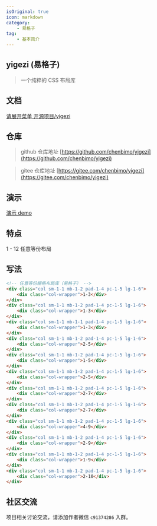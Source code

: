 ```yaml
---
isOriginal: true
icon: markdown
category:
    - 易格子
tag:
    - 基本简介
---
```


## yigezi (易格子)

> 一个纯粹的 CSS 布局库

## 文档

[请展开菜单 开源项目/yigezi](https://chensuiyi.com)

## 仓库

> github 仓库地址 [https://github.com/chenbimo/yigezi](https://github.com/chenbimo/yigezi)

> gitee 仓库地址 [https://gitee.com/chenbimo/yigezi](https://gitee.com/chenbimo/yigezi)

## 演示

[演示 demo](https://chenbimo.gitee.io/yigezi)

## 特点

1 - 12 任意等份布局

## 写法

```html
<!-- 任意等份栅格布局库（易格子） -->
<div class="col sm-1-1 mb-1-2 pad-1-4 pc-1-5 lg-1-6">
    <div class="col-wrapper">1-3</div>
</div>
<div class="col sm-1-1 mb-1-2 pad-1-4 pc-1-5 lg-1-6">
    <div class="col-wrapper">1-3</div>
</div>
<div class="col sm-1-1 mb-1-1 pad-1-4 pc-1-5 lg-1-6">
    <div class="col-wrapper">1-3</div>
</div>
<div class="col sm-1-1 mb-1-2 pad-1-4 pc-1-5 lg-1-6">
    <div class="col-wrapper">2-5</div>
</div>
<div class="col sm-1-1 mb-1-2 pad-1-4 pc-1-5 lg-1-6">
    <div class="col-wrapper">1-5</div>
</div>
<div class="col sm-1-1 mb-1-2 pad-1-4 pc-1-5 lg-1-6">
    <div class="col-wrapper">2-5</div>
</div>
<div class="col sm-1-1 mb-1-2 pad-1-4 pc-1-5 lg-1-6">
    <div class="col-wrapper">2-7</div>
</div>
<div class="col sm-1-1 mb-1-2 pad-1-4 pc-1-5 lg-1-6">
    <div class="col-wrapper">2-7</div>
</div>
<div class="col sm-1-1 mb-1-2 pad-1-4 pc-1-5 lg-1-6">
    <div class="col-wrapper">4-9</div>
</div>
<div class="col sm-1-1 mb-1-2 pad-1-4 pc-1-5 lg-1-6">
    <div class="col-wrapper">2-9</div>
</div>
<div class="col sm-1-1 mb-1-2 pad-1-4 pc-1-5 lg-1-6">
    <div class="col-wrapper">1-9</div>
</div>
<div class="col sm-1-1 mb-1-2 pad-1-4 pc-1-5 lg-1-6">
    <div class="col-wrapper">2-10</div>
</div>
```

## 社区交流

项目相关讨论交流，请添加作者微信 `c91374286` 入群。
